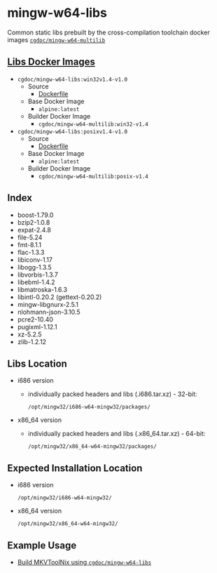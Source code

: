 # mingw-w64-libs
Common static libs prebuilt by the cross-compilation toolchain docker images [`cgdoc/mingw-w64-multilib`](https://hub.docker.com/repository/docker/cgdoc/mingw-w64-multilib)
## [Libs Docker Images](https://hub.docker.com/repository/docker/cgdoc/mingw-w64-libs)
* `cgdoc/mingw-w64-libs:win32v1.4-v1.0`
    * Source
        * [Dockerfile](https://github.com/Jesseatgao/mingw-w64-libs/releases/tag/win32v1.4-v1.0)
    * Base Docker Image
        * `alpine:latest`
    * Builder Docker Image
        * `cgdoc/mingw-w64-multilib:win32-v1.4`
* `cgdoc/mingw-w64-libs:posixv1.4-v1.0`
    * Source
        * [Dockerfile](https://github.com/Jesseatgao/mingw-w64-libs/releases/tag/posixv1.4-v1.0)
    * Base Docker Image
        * `alpine:latest`
    * Builder Docker Image
        * `cgdoc/mingw-w64-multilib:posix-v1.4`
## Index
* boost-1.79.0
* bzip2-1.0.8
* expat-2.4.8
* file-5.24
* fmt-8.1.1
* flac-1.3.3
* libiconv-1.17
* libogg-1.3.5
* libvorbis-1.3.7
* libebml-1.4.2
* libmatroska-1.6.3
* libintl-0.20.2 (gettext-0.20.2)
* mingw-libgnurx-2.5.1
* nlohmann-json-3.10.5
* pcre2-10.40
* pugixml-1.12.1
* xz-5.2.5
* zlib-1.2.12
## Libs Location
* i686 version
    * individually packed headers and libs (.i686.tar.xz) - 32-bit:
    
        `/opt/mingw32/i686-w64-mingw32/packages/`
    
* x86_64 version
    * individually packed headers and libs (.x86_64.tar.xz) - 64-bit:
    
        `/opt/mingw32/x86_64-w64-mingw32/packages/`
## Expected Installation Location
* i686 version

    `/opt/mingw32/i686-w64-mingw32/`
* x86_64 version

    `/opt/mingw32/x86_64-w64-mingw32/`
## Example Usage
* [Build MKVToolNix using `cgdoc/mingw-w64-libs`](https://github.com/Jesseatgao/MKVToolNix-static-builds/blob/master/Dockerfile.mingw)

